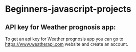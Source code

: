 # Beginners-javascript-projects



## API key for Weather prognosis app:

  To get an api key for Weather prognosis app you can go to https://www.weatherapi.com website and create an account.
